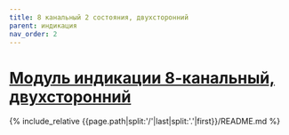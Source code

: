 ```yaml
---
title: 8 канальный 2 состояния, двухсторонний
parent: индикация
nav_order: 2
---
```

# [Модуль индикации 8-канальный, двухсторонний](https://github.com/mpp2508/{{page.path|split:'/'|last|split:'.'|first}})
{% include_relative {{page.path|split:'/'|last|split:'.'|first}}/README.md %}

